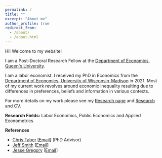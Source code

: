 ```yaml
---
permalink: /
title: ""
excerpt: "About me"
author_profile: true
redirect_from: 
  - /about/
  - /about.html
---
```


Hi! Welcome to my website!

I am a  Post-Doctoral Research Fellow at the [Department of Economics, Queen's University](https://www.econ.queensu.ca/). 

I am a labor economist. I received my PhD in Economics from the [Department of Economics, University of Wisconsin-Madison](https://econ.wisc.edu/) in 2021. Most of my current work revolves around economic inequality resulting due to differences in preferences, beliefs and information in various contexts. 

For more details on my work please see my [Research page](https://moshialam.github.io/research/) and [Research](https://moshialam.github.io/research_page.html/) and [CV](/papers/Alam_MdMoshiUl_CV.pdf).

**Research Fields:**
  Labor Economics, Public Economics and Applied Econometrics.

**References**
  - [Chris Taber](https://www.ssc.wisc.edu/~ctaber/) [[Email](ctaber@ssc.wisc.edu)] (PhD Advisor)
  - [Jeff Smith](https://sites.google.com/site/econjeffsmith/home) [[Email](econjeff@ssc.wisc.edu)]
  - [Jesse Gregory](https://www.ssc.wisc.edu/~jmgregory/) [[Email](jmgregory@ssc.wisc.edu)]

